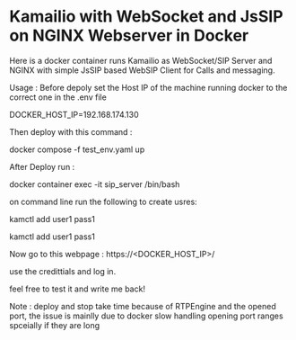 # Kamailio with WebSocket and JsSIP on NGINX Webserver in Docker

Here is a docker container runs Kamailio as WebSocket/SIP Server and NGINX with simple JsSIP based WebSIP Client for Calls and messaging.

Usage :
Before depoly set the Host IP of the machine running docker to the correct one in the .env file

DOCKER_HOST_IP=192.168.174.130

Then deploy with this command :

docker compose -f test_env.yaml up

After Deploy run :

docker container exec -it sip_server /bin/bash

on command line run the following to create usres:

kamctl add user1 pass1

kamctl add user1 pass1

Now go to this webpage :
https://<DOCKER_HOST_IP>/

use the credittials and log in.

feel free to test it and write me back!

Note : deploy and stop take time because of RTPEngine and the opened port, the issue is mainlly due to docker slow handling opening port ranges spceially if they are long

